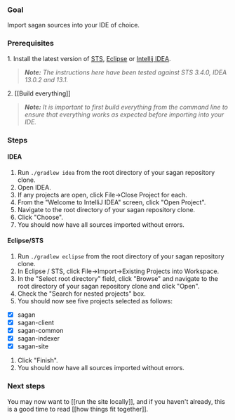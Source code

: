 ### Goal

Import sagan sources into your IDE of choice.
### Prerequisites

1\. Install the latest version of [STS](http://spring.io/tools/sts), [Eclipse](http://eclipse.org/downloads) or [Intellij IDEA](http://www.jetbrains.com/idea).
> _**Note:** The instructions here have been tested against STS 3.4.0, IDEA 13.0.2 and 13.1._

2\. [[Build everything]]
> _**Note:** It is important to first build everything from the command line to ensure that everything works as expected before importing into your IDE._


### Steps

#### IDEA

1. Run `./gradlew idea` from the root directory of your sagan repository clone.
1. Open IDEA.
1. If any projects are open, click File->Close Project for each.
1. From the "Welcome to IntelliJ IDEA" screen, click "Open Project".
1. Navigate to the root directory of your sagan repository clone.
1. Click "Choose".
1. You should now have all sources imported without errors.

#### Eclipse/STS

1. Run `./gradlew eclipse` from the root directory of your sagan repository clone.
1. In Eclipse / STS, click File->Import->Existing Projects into Workspace.
1. In the "Select root directory" field, click "Browse" and navigate to the root directory of your sagan repository clone and click "Open".
1. Check the "Search for nested projects" box.
1. You should now see five projects selected as follows:
 - [x] sagan
 - [x] sagan-client
 - [x] sagan-common
 - [x] sagan-indexer
 - [x] sagan-site
1. Click "Finish".
1. You should now have all sources imported without errors.

### Next steps

You may now want to [[run the site locally]], and if you haven't already, this is a good time to read [[how things fit together]].
